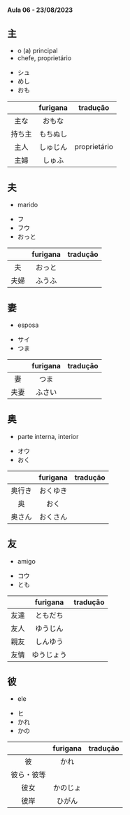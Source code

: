 #### Aula 06 - 23/08/2023


## 主
<ul><li>o (a) principal</li><li>chefe, proprietário</li></ul>

<ul><li>シュ</li><li>めし</li><li>おも</li></ul>

|  | furigana | tradução |
|:---:|:---:|:---:|
| 主な | おもな |  |
| 持ち主 | もちぬし |  |
| 主人 | しゅじん | proprietário |
| 主婦 | しゅふ |  |


## 夫
- marido

<ul><li>フ</li><li>フウ</li><li>おっと</li></ul>

|  | furigana | tradução |
|:---:|:---:|:---:|
| 夫 | おっと |  |
| 夫婦 | ふうふ |  |


## 妻
- esposa

<ul><li>サイ</li><li>つま</li></ul>

|  | furigana | tradução |
|:---:|:---:|:---:|
| 妻 | つま |  |
| 夫妻 | ふさい |  |


## 奥
- parte interna, interior

<ul><li>オウ</li><li>おく</li></ul>

|  | furigana | tradução |
|:---:|:---:|:---:|
| 奥行き | おくゆき |  |
| 奥 | おく |  |
| 奥さん | おくさん |  |


## 友
- amigo

<ul><li>コウ</li><li>とも</li></ul>

|  | furigana | tradução |
|:---:|:---:|:---:|
| 友達 | ともだち |  |
| 友人 | ゆうじん |  |
| 親友 | しんゆう |  |
| 友情 | ゆうじょう |  |


## 彼
- ele

<ul><li>ヒ</li><li>かれ</li><li>かの</li></ul>

|  | furigana | tradução |
|:---:|:---:|:---:|
| 彼 | かれ |  |
| 彼ら・彼等 |  |  |
| 彼女 | かのじょ |  |
| 彼岸 | ひがん |  |